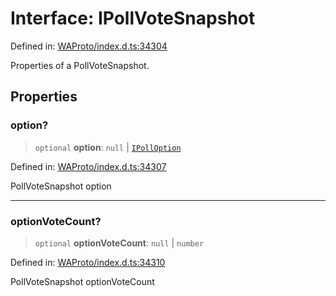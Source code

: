 # Interface: IPollVoteSnapshot

Defined in: [WAProto/index.d.ts:34304](https://github.com/Fokusdotid/Baileys/blob/abcb8d9f2160683543784d4a7641ec0f8c55ed7e/WAProto/index.d.ts#L34304)

Properties of a PollVoteSnapshot.

## Properties

### option?

> `optional` **option**: `null` \| [`IPollOption`](IPollOption.md)

Defined in: [WAProto/index.d.ts:34307](https://github.com/Fokusdotid/Baileys/blob/abcb8d9f2160683543784d4a7641ec0f8c55ed7e/WAProto/index.d.ts#L34307)

PollVoteSnapshot option

***

### optionVoteCount?

> `optional` **optionVoteCount**: `null` \| `number`

Defined in: [WAProto/index.d.ts:34310](https://github.com/Fokusdotid/Baileys/blob/abcb8d9f2160683543784d4a7641ec0f8c55ed7e/WAProto/index.d.ts#L34310)

PollVoteSnapshot optionVoteCount
